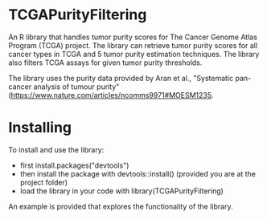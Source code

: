 # TCGAPurityFiltering

An R library that handles tumor purity scores for The Cancer Genome Atlas Program (TCGA) project. The library can retrieve tumor purity scores for all cancer types in TCGA and 5 tumor purity estimation techniques. The library also filters TCGA assays for given tumor purity thresholds.

The library uses the purity data provided by Aran et al., "Systematic pan-cancer analysis of tumour purity" (https://www.nature.com/articles/ncomms9971#MOESM1235.


# Installing

To install and use the library:
- first install.packages("devtools")
- then install the package with devtools::install() (provided you are at the project folder)
- load the library in your code with library(TCGAPurityFiltering)

An example is provided that explores the functionality of the library.
